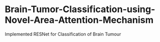 # Brain-Tumor-Classification-using-Novel-Area-Attention-Mechanism
Implemented RESNet for Classification of Brain Tumour 
